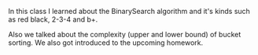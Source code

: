 In this class I learned about the BinarySearch algorithm and it's kinds such as red black, 2-3-4 and b+.

Also we talked about the complexity (upper and lower bound) of bucket sorting. We also got introduced to the upcoming homework.
